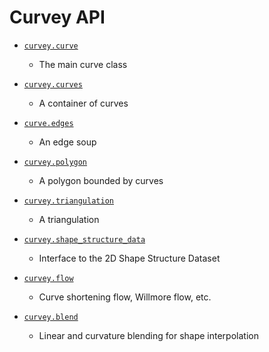 # Curvey API

- [`curvey.curve`](curve.md)
    - The main curve class

- [`curvey.curves`](curves.md)
    - A container of curves

- [`curve.edges`](edges.md)
    - An edge soup

- [`curvey.polygon`](polygon.md)
    - A polygon bounded by curves

- [`curvey.triangulation`](triangulation.md)
    - A triangulation

- [`curvey.shape_structure_data`](shape_structure_dataset.md)
    - Interface to the 2D Shape Structure Dataset

- [`curvey.flow`](flow.md)
    - Curve shortening flow, Willmore flow, etc.

- [`curvey.blend`](blend.md)
    - Linear and curvature blending for shape interpolation
